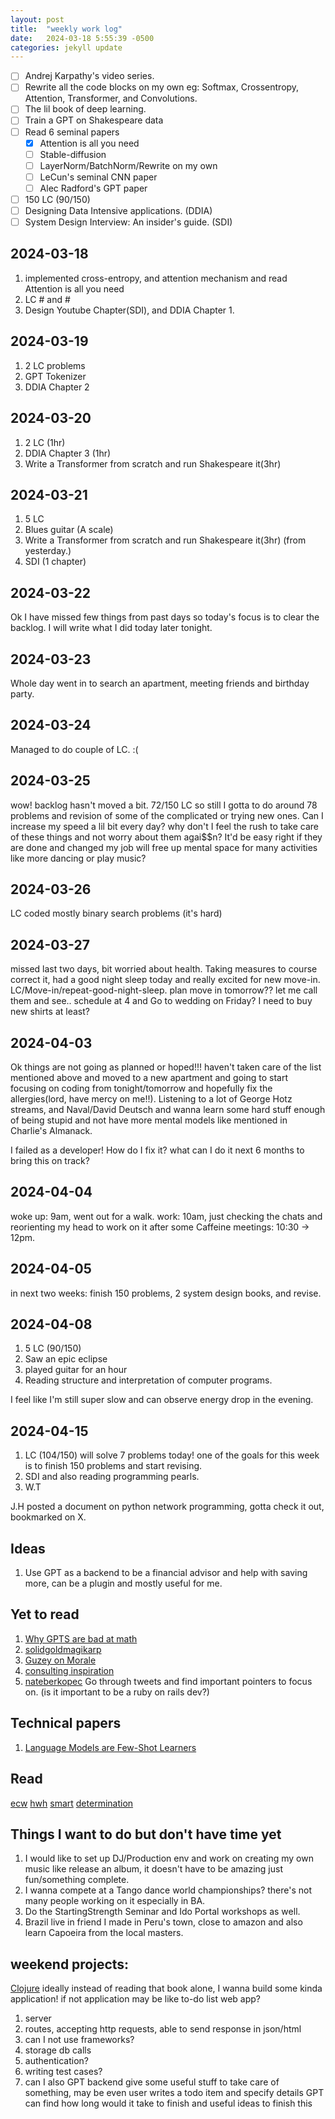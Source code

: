 ```yaml
---
layout: post
title:  "weekly work log"
date:   2024-03-18 5:55:39 -0500
categories: jekyll update
---
```


- [ ] Andrej Karpathy's video series.
- [ ] Rewrite all the code blocks on my own eg: Softmax, Crossentropy, Attention, Transformer, and Convolutions.
- [ ] The lil book of deep learning.
- [ ] Train a GPT on Shakespeare data
- [ ] Read 6 seminal papers
  - [x] Attention is all you need
  - [ ] Stable-diffusion
  - [ ] LayerNorm/BatchNorm/Rewrite on my own
  - [ ] LeCun's seminal CNN paper
  - [ ] Alec Radford's GPT paper
- [ ] 150 LC (90/150)
- [ ] Designing Data Intensive applications. (DDIA)
- [ ] System Design Interview: An insider's guide. (SDI)

## 2024-03-18

1. implemented cross-entropy, and attention mechanism and read Attention is all you need
2. LC # and #
3. Design Youtube Chapter(SDI), and DDIA Chapter 1.

## 2024-03-19

1. 2 LC problems
2. GPT Tokenizer
3. DDIA Chapter 2

## 2024-03-20

1. 2 LC (1hr)
2. DDIA Chapter 3 (1hr)
3. Write a Transformer from scratch and run Shakespeare it(3hr)

## 2024-03-21

1. 5 LC
2. Blues guitar (A scale)
3. Write a Transformer from scratch and run Shakespeare it(3hr) (from yesterday.)
4. SDI (1 chapter)

## 2024-03-22
Ok I have missed few things from past days so today's focus is to clear the backlog.
I will write what I did today later tonight.

## 2024-03-23
Whole day went in to search an apartment, meeting friends and birthday party.

## 2024-03-24
Managed to do couple of LC. :(

## 2024-03-25
wow! backlog hasn't moved a bit. 72/150 LC so still I gotta to do around 78 problems and revision of some of the complicated or trying new ones. Can I increase my speed a lil bit every day? why don't I feel the rush to take care of these things and not worry about them agai$$n? It'd be easy right if they are done and changed my job will free up mental space for many activities like more dancing or play music?

## 2024-03-26

LC coded mostly binary search problems (it's hard)

## 2024-03-27

missed last two days, bit worried about health. Taking measures to course correct it, had a good night sleep today and really excited for new move-in. LC/Move-in/repeat-good-night-sleep.
plan move in tomorrow?? let me call them and see.. schedule at 4 and Go to wedding on Friday? I need to buy new shirts at least?


## 2024-04-03

Ok things are not going as planned or hoped!!!
haven't taken care of the list mentioned above and moved to a new apartment and going to start focusing on coding from tonight/tomorrow and hopefully fix the allergies(lord, have mercy on me!!).
Listening to a lot of George Hotz streams, and Naval/David Deutsch and wanna learn some hard stuff enough of being stupid and not have more mental models like mentioned in Charlie's Almanack.

I failed as a developer!
How do I fix it? what can I do it next 6 months to bring this on track?

## 2024-04-04
woke up: 9am, went out for a walk.
work: 10am, just checking the chats and reorienting my head to work on it after some Caffeine
meetings: 10:30 -> 12pm.

## 2024-04-05

in next two weeks: finish 150 problems, 2 system design books, and revise.

## 2024-04-08

1. 5 LC (90/150)
2. Saw an epic eclipse
3. played guitar for an hour
4. Reading structure and interpretation of computer programs.

I feel like I'm still super slow and can observe energy drop in the evening.


## 2024-04-15
1. LC (104/150) will solve 7 problems today! one of the goals for this week is to finish 150 problems and start revising.
2. SDI and also reading programming pearls.
3. W.T

J.H posted a document on python network programming, gotta check it out, bookmarked on X.

## Ideas

1. Use GPT as a backend to be a financial advisor and help with saving more, can be a plugin and mostly useful for me.



## Yet to read
1. [Why GPTS are bad at math](https://www.beren.io/2023-02-04-Integer-tokenization-is-insane/)
2. [solidgoldmagikarp](https://www.lesswrong.com/posts/aPeJE8bSo6rAFoLqg/solidgoldmagikarp-plus-prompt-generation)
3. [Guzey on Morale](https://guzey.com/morale/)
4. [consulting inspiration](https://www.speedshop.co)
5. [nateberkopec](https://twitter.com/nateberkopec) Go through tweets and find important pointers to focus on. (is it important to be a ruby on rails dev?)


## Technical papers
1. [Language Models are Few-Shot Learners](https://arxiv.org/abs/2005.14165)



## Read

[ecw](https://paulgraham.com/ecw.html)
[hwh](https://paulgraham.com/hwh.html)
[smart](https://paulgraham.com/smart.html)
[determination](https://paulgraham.com/determination.html)


## Things I want to do but don't have time yet

1. I would like to set up DJ/Production env and work on creating my own music like release an album, it doesn't have to be amazing just fun/something complete.
2. I wanna compete at a Tango dance world championships? there's not many people working on it especially in BA.
3. Do the StartingStrength Seminar and Ido Portal workshops as well.
4. Brazil live in friend I made in Peru's town, close to amazon and also learn Capoeira from the local masters.


## weekend projects:

[Clojure](https://www.braveclojure.com/writing-macros/]) ideally instead of reading that book alone, I wanna build some kinda application! if not application may be like to-do list web app?

  1. server
  2. routes, accepting http requests, able to send response in json/html
  3. can I not use frameworks?
  4. storage db calls
  5. authentication?
  6. writing test cases?
  7. can I also GPT backend give some useful stuff to take care of something, may be even user writes a todo item and specify details GPT can find how long would it take to finish and useful ideas to finish this
